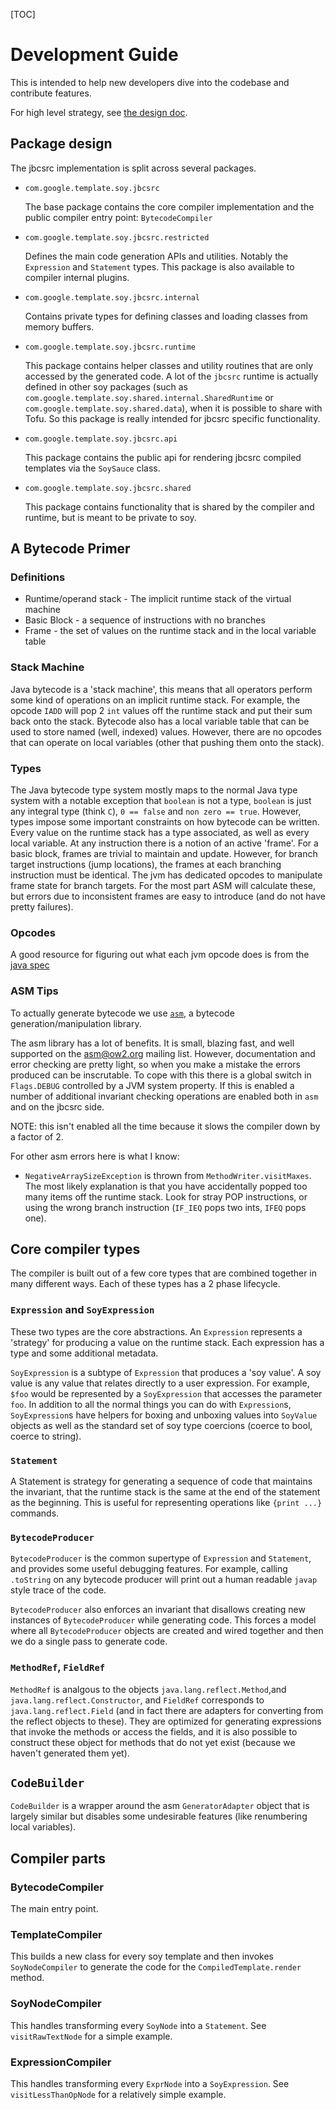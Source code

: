[TOC]

# Development Guide

This is intended to help new developers dive into the codebase and contribute
features.

For high level strategy, see [the design doc](README.md).

## Package design

The jbcsrc implementation is split across several packages.

*   `com.google.template.soy.jbcsrc`

    The base package contains the core compiler implementation and the public
    compiler entry point: `BytecodeCompiler`

*   `com.google.template.soy.jbcsrc.restricted`

    Defines the main code generation APIs and utilities. Notably the
    `Expression` and `Statement` types. This package is also available to
    compiler internal plugins.

*   `com.google.template.soy.jbcsrc.internal`

    Contains private types for defining classes and loading classes from memory
    buffers.

*   `com.google.template.soy.jbcsrc.runtime`

    This package contains helper classes and utility routines that are only
    accessed by the generated code. A lot of the `jbcsrc` runtime is actually
    defined in other soy packages (such as
    `com.google.template.soy.shared.internal.SharedRuntime` or
    `com.google.template.soy.shared.data`), when it is possible to share with
    Tofu. So this package is really intended for jbcsrc specific functionality.

*   `com.google.template.soy.jbcsrc.api`

    This package contains the public api for rendering jbcsrc compiled templates
    via the `SoySauce` class.

*   `com.google.template.soy.jbcsrc.shared`

    This package contains functionality that is shared by the compiler and
    runtime, but is meant to be private to soy.

## A Bytecode Primer

### Definitions

*   Runtime/operand stack - The implicit runtime stack of the virtual machine
*   Basic Block - a sequence of instructions with no branches
*   Frame - the set of values on the runtime stack and in the local variable
    table

### Stack Machine

Java bytecode is a 'stack machine', this means that all operators perform some
kind of operations on an implicit runtime stack. For example, the opcode `IADD`
will pop 2 `int` values off the runtime stack and put their sum back onto the
stack. Bytecode also has a local variable table that can be used to store named
(well, indexed) values. However, there are no opcodes that can operate on local
variables (other that pushing them onto the stack).

### Types

The Java bytecode type system mostly maps to the normal Java type system with a
notable exception that `boolean` is not a type, `boolean` is just any integral
type (think `C`), `0 == false` and `non zero == true`. However, types impose
some important constraints on how bytecode can be written. Every value on the
runtime stack has a type associated, as well as every local variable. At any
instruction there is a notion of an active 'frame'. For a basic block, frames
are trivial to maintain and update. However, for branch target instructions
(jump locations), the frames at each branching instruction must be identical.
The jvm has dedicated opcodes to manipulate frame state for branch targets. For
the most part ASM will calculate these, but errors due to inconsistent frames
are easy to introduce (and do not have pretty failures).

### Opcodes

A good resource for figuring out what each jvm opcode does is from the [java
spec](http://docs.oracle.com/javase/specs/jvms/se7/html/jvms-6.html)

### ASM Tips

To actually generate bytecode we use [`asm`](http://asm.ow2.org/), a bytecode
generation/manipulation library.

The asm library has a lot of benefits. It is small, blazing fast, and well
supported on the asm@ow2.org mailing list. However, documentation and error
checking are pretty light, so when you make a mistake the errors produced can be
inscrutable. To cope with this there is a global switch in `Flags.DEBUG`
controlled by a JVM system property. If this is enabled a number of additional
invariant checking operations are enabled both in `asm` and on the jbcsrc side.

NOTE: this isn't enabled all the time because it slows the compiler down by a
factor of 2.

For other asm errors here is what I know:

*   `NegativeArraySizeException` is thrown from `MethodWriter.visitMaxes`. The
    most likely explanation is that you have accidentally popped too many items
    off the runtime stack. Look for stray POP instructions, or using the wrong
    branch instruction (`IF_IEQ` pops two ints, `IFEQ` pops one).

## Core compiler types

The compiler is built out of a few core types that are combined together in many
different ways. Each of these types has a 2 phase lifecycle.

### `Expression` and `SoyExpression`

These two types are the core abstractions. An `Expression` represents a
'strategy' for producing a value on the runtime stack. Each expression has a
type and some additional metadata.

`SoyExpression` is a subtype of `Expression` that produces a 'soy value'. A soy
value is any value that relates directly to a user expression. For example,
`$foo` would be represented by a `SoyExpression` that accesses the parameter
`foo`. In addition to all the normal things you can do with `Expression`s,
`SoyExpression`s have helpers for boxing and unboxing values into `SoyValue`
objects as well as the standard set of soy type coercions (coerce to bool,
coerce to string).

### `Statement`

A Statement is strategy for generating a sequence of code that maintains the
invariant, that the runtime stack is the same at the end of the statement as the
beginning. This is useful for representing operations like `{print ...}`
commands.

### `BytecodeProducer`

`BytecodeProducer` is the common supertype of `Expression` and `Statement`, and
provides some useful debugging features. For example, calling `.toString` on any
bytecode producer will print out a human readable `javap` style trace of the
code.

`BytecodeProducer` also enforces an invariant that disallows creating new
instances of `BytecodeProducer` while generating code. This forces a model where
all `BytecodeProducer` objects are created and wired together and then we do a
single pass to generate code.

### `MethodRef`, `FieldRef`

`MethodRef` is analgous to the objects `java.lang.reflect.Method`,and
`java.lang.reflect.Constructor`, and `FieldRef` corresponds to
`java.lang.reflect.Field` (and in fact there are adapters for converting from
the reflect objects to these). They are optimized for generating expressions
that invoke the methods or access the fields, and it is also possible to
construct these object for methods that do not yet exist (because we haven't
generated them yet).

## `CodeBuilder`

`CodeBuilder` is a wrapper around the asm `GeneratorAdapter` object that is
largely similar but disables some undesirable features (like renumbering local
variables).

## Compiler parts

### BytecodeCompiler

The main entry point.

### TemplateCompiler

This builds a new class for every soy template and then invokes
`SoyNodeCompiler` to generate the code for the `CompiledTemplate.render` method.

### SoyNodeCompiler

This handles transforming every `SoyNode` into a `Statement`. See
`visitRawTextNode` for a simple example.

### ExpressionCompiler

This handles transforming every `ExprNode` into a `SoyExpression`. See
`visitLessThanOpNode` for a relatively simple example.
